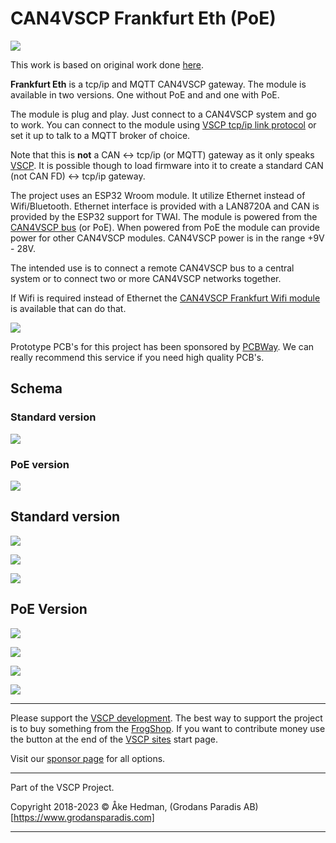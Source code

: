 <h1>CAN4VSCP Frankfurt Eth (PoE)</h1>

![](images/frankfurt_esp32_eth_rev_a_front_flat.png)

This work is based on original work done [here](https://github.com/nuclearcat/ESP32ETH). 

**Frankfurt Eth** is a tcp/ip and MQTT CAN4VSCP gateway. The module is available in two versions. One without PoE and and one with PoE.

The module is plug and play. Just connect to a CAN4VSCP system and go to work. You can connect to the module using [VSCP tcp/ip link protocol](https://grodansparadis.github.io/vscp-doc-spec/#/./vscp_tcpiplink) or set it up to talk to a MQTT broker of choice.

Note that this is **not** a CAN <-> tcp/ip (or MQTT) gateway as it only speaks [VSCP](https://grodansparadis.github.io/vscp-doc-spec). It is possible though to load firmware into it to create a standard CAN (not CAN FD) <-> tcp/ip gateway. 

The project uses an ESP32 Wroom module. It utilize Ethernet instead of Wifi/Bluetooth. Ethernet interface is provided with a LAN8720A and CAN is provided by the ESP32 support for TWAI. The module is powered from the [CAN4VSCP bus](https://grodansparadis.github.io/vscp-doc-spec/#/./vscp_over_can_can4vscp) (or PoE).  When powered from PoE the module can provide power for other CAN4VSCP modules. CAN4VSCP power is in the range +9V - 28V.

The intended use is to connect a remote CAN4VSCP bus to a central system or to connect two or more CAN4VSCP networks together. 

If Wifi is required instead of Ethernet the [CAN4VSCP Frankfurt Wifi module](https://github.com/grodansparadis/can4vscp-frankfurt-wifi) is available that can do that.

![](./images/pcbway.png)

Prototype PCB's for this project has been sponsored by [PCBWay](https://www.pcbway.com/). We can really recommend this service if you need high quality PCB's. 

## Schema

### Standard version

![](./images/schema_frankfurt_esp32_eth_rev_a_.png)

### PoE version

![](./images/schema_frankfurt_esp32_eth_poe_rev_a_.png)

## Standard version

![](./images/frankfurt_esp32_eth_poe_rev_a_front_flat.png)

![](./images/frankfurt_esp32_eth_poe_rev_a__front.png)


![](./images/frankfurt_esp32_eth_poe_rev_a__back.png)


## PoE Version

![](./images/frankfurt_esp32_eth_rev_a_front_flat.png)

![](./images/frankfurt_esp32_eth_rev_a_front.png)

![](./images/frankfurt_esp32_eth_rev_a_front2.png)

![](./images/frankfurt_esp32_eth_rev_a_front3.png)

<hr>
Please support the <a href="http://www.vscp.org">VSCP development</a>. The best way to support the project is 
to buy something from the <a href="http://www.frogshop.se">FrogShop</a>. If you want to contribute money use the button
 at the end of the <a href="http://www.vscp.org">VSCP sites</a> start page.

Visit our <a href="http://www.vscp.org/wiki/doku.php/sponsors">sponsor page</a> for all options.

<hr>

Part of the VSCP Project.

Copyright 2018-2023 © Åke Hedman, (Grodans Paradis AB)[https://www.grodansparadis.com]

<hr>



